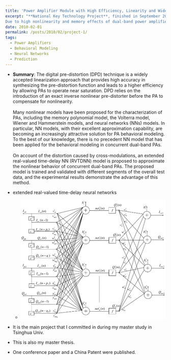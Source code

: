 ```yaml
---
title: 'Power Amplifier Module with High Efficiency, Linearity and Wide Bandwidth'
excerpt: "**National Key Technology Project**, finished in September 2012, EE, Tsinghua University <br><br>
Due to high nonlinearity and memory effects of dual-band power amplifiers, I did behavioral modeling for concurrent dual-band power amplifier and digital pre-distortion based on 2D-Real Value Time Delayed Neural Networks, achieving an 10dB improvement in model accuracy than conventional approach."
date: 2010-02-01
permalink: /posts/2010/02/project-1/
tags:
  - Power Amplifiers
  - Behavioral Modeling
  - Neural Networks
  - Prediction
---
```


* **Summary**: The digital pre-distortion (DPD) technique is a widely accepted linearization approach that provides high accuracy in synthesizing the pre-distortion function and leads to a higher efficiency by allowing PAs to operate near saturation. DPD relies on the introduction of an exact inverse nonlinear pre-distorter before the PA to compensate for nonlinearity.<br><br>
Many nonlinear models have been proposed for the characterization of PAs, including the memory polynomial model, the Volterra model, Wiener and Hammerstein models, and neural networks (NNs) models. In particular, NN models, with their excellent approximation capability, are becoming an increasingly attractive solution for PA behavioral modeling.  To the best of our knowledge, there is no precedent NN model that has been applied for the behavioral modeling in concurrent dual-band PAs.<br><br>
On account of the distortion caused by cross-modulations, an extended real-valued time-delay NN (RVTDNN) model is proposed to approximate the nonlinear behavior of concurrent dual-band PAs. The proposed model is trained and validated with different segments of the overall test data, and the experimental results demonstrate the advantage of this method.

* extended real-valued time-delay neural networks
  * <img src='/images/neural networks model.png'>

* It is the main project that I committed in during my master study in Tsinghua Univ.
* This is also my master thesis.
* One conference paper and a China Patent were published.


